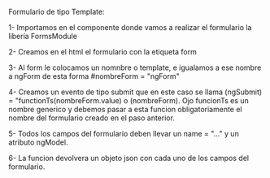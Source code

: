 Formulario de tipo Template:

1- Importamos en el componente donde vamos a realizar el formulario la libería FormsModule

2- Creamos en el html el formulario con la etiqueta form

3- Al form le colocamos un nomnbre o template, e igualamos a ese nombre a ngForm de esta forma
#nombreForm = "ngForm"

4- Creamos un evento de tipo submit que en este caso se llama (ngSubmit) = "functionTs(nombreForm.value) o (nombreForm). 
Ojo funcionTs es un nombre generico y debemos pasar a esta funcion
obligatoriamente el nombre del formulario creado en el paso anterior.

5- Todos los campos del formulario deben llevar un name  = "..." y un atributo ngModel.

6- La funcion devolvera un objeto json con cada uno de los campos del formulario.